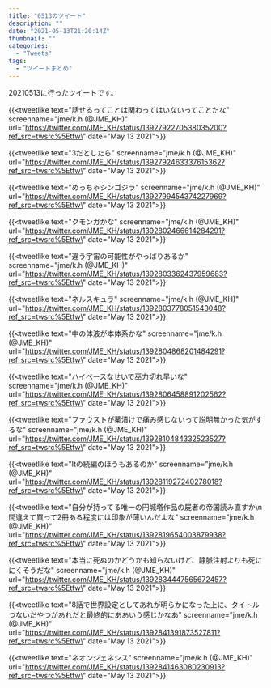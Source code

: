 ```yaml
---
title: "0513のツイート"
description: ""
date: "2021-05-13T21:20:14Z"
thumbnail: ""
categories:
  - "Tweets"
tags:
  - "ツイートまとめ"
---
```

20210513に行ったツイートです。
<!--more-->
{{<tweetlike text=\"話せるってことは関わってはいないってことだな\" screenname=\"jme/k.h (@JME_KH)\" url=\"https://twitter.com/JME_KH/status/1392792270538035200?ref_src=twsrc%5Etfw\" date=\"May 13 2021\">}}

{{<tweetlike text=\"3だとしたら\" screenname=\"jme/k.h (@JME_KH)\" url=\"https://twitter.com/JME_KH/status/1392792463337615362?ref_src=twsrc%5Etfw\" date=\"May 13 2021\">}}

{{<tweetlike text=\"めっちゃシンゴジラ\" screenname=\"jme/k.h (@JME_KH)\" url=\"https://twitter.com/JME_KH/status/1392799454374227969?ref_src=twsrc%5Etfw\" date=\"May 13 2021\">}}

{{<tweetlike text=\"クモンガかな\" screenname=\"jme/k.h (@JME_KH)\" url=\"https://twitter.com/JME_KH/status/1392802466614284291?ref_src=twsrc%5Etfw\" date=\"May 13 2021\">}}

{{<tweetlike text=\"違う宇宙の可能性がやっぱりあるか\" screenname=\"jme/k.h (@JME_KH)\" url=\"https://twitter.com/JME_KH/status/1392803362437959683?ref_src=twsrc%5Etfw\" date=\"May 13 2021\">}}

{{<tweetlike text=\"ネルスキュラ\" screenname=\"jme/k.h (@JME_KH)\" url=\"https://twitter.com/JME_KH/status/1392803778051543048?ref_src=twsrc%5Etfw\" date=\"May 13 2021\">}}

{{<tweetlike text=\"中の体液が本体系かな\" screenname=\"jme/k.h (@JME_KH)\" url=\"https://twitter.com/JME_KH/status/1392804868201484291?ref_src=twsrc%5Etfw\" date=\"May 13 2021\">}}

{{<tweetlike text=\"ハイペースなせいで巫力切れ早いな\" screenname=\"jme/k.h (@JME_KH)\" url=\"https://twitter.com/JME_KH/status/1392806458891202562?ref_src=twsrc%5Etfw\" date=\"May 13 2021\">}}

{{<tweetlike text=\"ファウストが薬漬けで痛み感じないって説明無かった気がするな\" screenname=\"jme/k.h (@JME_KH)\" url=\"https://twitter.com/JME_KH/status/1392810484332523527?ref_src=twsrc%5Etfw\" date=\"May 13 2021\">}}

{{<tweetlike text=\"Itの続編のほうもあるのか\" screenname=\"jme/k.h (@JME_KH)\" url=\"https://twitter.com/JME_KH/status/1392811927240278018?ref_src=twsrc%5Etfw\" date=\"May 13 2021\">}}

{{<tweetlike text=\"自分が持ってる唯一の円城塔作品の屍者の帝国読み直すか\n間違えて買って2冊ある程度には印象が薄いんだよな\" screenname=\"jme/k.h (@JME_KH)\" url=\"https://twitter.com/JME_KH/status/1392819654003879938?ref_src=twsrc%5Etfw\" date=\"May 13 2021\">}}

{{<tweetlike text=\"本当に死ぬのかどうかも知らないけど、静脈注射よりも死ににくそうだな\" screenname=\"jme/k.h (@JME_KH)\" url=\"https://twitter.com/JME_KH/status/1392834447565672457?ref_src=twsrc%5Etfw\" date=\"May 13 2021\">}}

{{<tweetlike text=\"8話で世界設定としてあれが明らかになった上に、タイトルつないだやつがあれだと最終的にああいう感じかなあ\" screenname=\"jme/k.h (@JME_KH)\" url=\"https://twitter.com/JME_KH/status/1392841391873527811?ref_src=twsrc%5Etfw\" date=\"May 13 2021\">}}

{{<tweetlike text=\"ネオンジェネシス\" screenname=\"jme/k.h (@JME_KH)\" url=\"https://twitter.com/JME_KH/status/1392841463080230913?ref_src=twsrc%5Etfw\" date=\"May 13 2021\">}}

